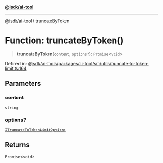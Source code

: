[**@isdk/ai-tool**](../README.md)

***

[@isdk/ai-tool](../globals.md) / truncateByToken

# Function: truncateByToken()

> **truncateByToken**(`content`, `options?`): `Promise`\<`void`\>

Defined in: [@isdk/ai-tools/packages/ai-tool/src/utils/truncate-to-token-limit.ts:164](https://github.com/isdk/ai-tool.js/blob/d0765f898f217d97c57c6949502b4a7bef5dce5e/src/utils/truncate-to-token-limit.ts#L164)

## Parameters

### content

`string`

### options?

[`ITruncateToTokenLimitOptions`](../interfaces/ITruncateToTokenLimitOptions.md)

## Returns

`Promise`\<`void`\>
